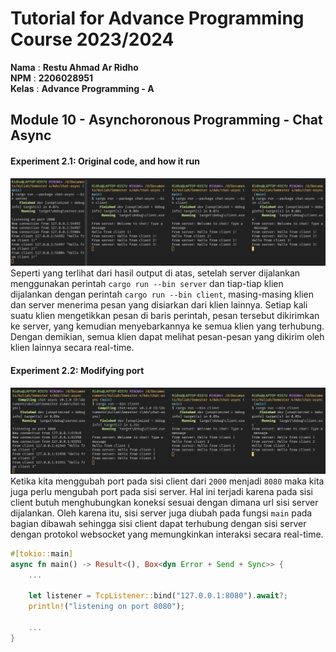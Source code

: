 # Tutorial for Advance Programming Course 2023/2024

**Nama** : **Restu Ahmad Ar Ridho** <br/>
**NPM** : **2206028951** <br/>
**Kelas** : **Advance Programming - A**

## Module 10 - Asynchoronous Programming - Chat Async

#### Experiment 2.1: Original code, and how it run
![](static/images/first.png)
Seperti yang terlihat dari hasil output di atas, setelah server dijalankan menggunakan perintah `cargo run --bin server` dan tiap-tiap klien dijalankan dengan perintah `cargo run --bin client`, masing-masing klien dan server menerima pesan yang disiarkan dari klien lainnya. Setiap kali suatu klien mengetikkan pesan di baris perintah, pesan tersebut dikirimkan ke server, yang kemudian menyebarkannya ke semua klien yang terhubung. Dengan demikian, semua klien dapat melihat pesan-pesan yang dikirim oleh klien lainnya secara real-time.

#### Experiment 2.2: Modifying port
![alt text](static/images/modifyingport.png)
Ketika kita menggubah port pada sisi client dari `2000` menjadi `8080` maka kita juga perlu mengubah port pada sisi server. Hal ini terjadi karena pada sisi client butuh menghubungkan koneksi sesuai dengan dimana url sisi server dijalankan. Oleh karena itu, sisi server juga diubah pada fungsi `main` pada bagian dibawah sehingga sisi client dapat terhubung dengan sisi server dengan protokol websocket yang memungkinkan interaksi secara real-time.
  ```rust
  #[tokio::main]
  async fn main() -> Result<(), Box<dyn Error + Send + Sync>> {
      ...

      let listener = TcpListener::bind("127.0.0.1:8080").await?;
      println!("listening on port 8080");

      ...
  }
  ```

